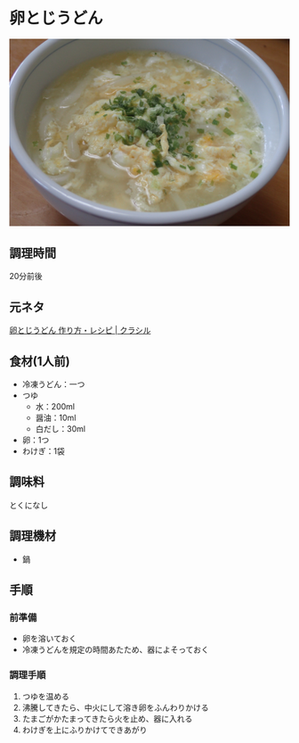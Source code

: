 # 卵とじうどん

![調理写真](卵とじうどん.jpg)

## 調理時間

20分前後

## 元ネタ

[卵とじうどん 作り方・レシピ \| クラシル](https://www.kurashiru.com/recipes/d1e40f3c-432b-4adc-81b1-e927ed61e8af)

## 食材(1人前)

* 冷凍うどん：一つ
* つゆ
  * 水：200ml
  * 醤油：10ml
  * 白だし：30ml
* 卵：1つ
* わけぎ：1袋

## 調味料

とくになし

## 調理機材

* 鍋

## 手順

### 前準備

* 卵を溶いておく
* 冷凍うどんを規定の時間あたため、器によそっておく

### 調理手順

1. つゆを温める
2. 沸騰してきたら、中火にして溶き卵をふんわりかける
3. たまごがかたまってきたら火を止め、器に入れる
4. わけぎを上にふりかけてできあがり
